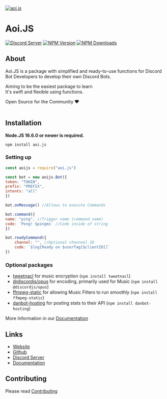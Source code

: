   <br />
    <p>
    <a href="https://aoi.leref.ga"><img src="https://aoi.js.org/assets/images/aoijs-new.png" alt="aoi.js" /></a>
  </p>

# Aoi.JS
[![Discord Server](https://img.shields.io/discord/773352845738115102?color=5865F2&logo=discord&logoColor=white)](https://aoi.js.org/invite)
[![NPM Version](https://img.shields.io/npm/v/aoi.js.svg?maxAge=3600)](https://www.npmjs.com/package/aoi.js)
[![NPM Downloads](https://img.shields.io/npm/dt/aoi.js.svg?maxAge=3600)](https://www.npmjs.com/package/aoi.js)

## About
Aoi.JS is a package with simplified and ready-to-use functions for Discord Bot Developers to develop their own Discord Bots.

Aiming to be the easiest package to learn <br>
It's swift and flexible using functions. </br>

Open Source for the Community ❤️ <br>
 </br>
 
## Installation

**Node.JS 16.6.0 or newer is required.**  

```sh-session
npm install aoi.js
```

### Setting up

```js
const aoijs = require("aoi.js")

const bot = new aoijs.Bot({
token: "TOKEN",
prefix: "PREFIX",
intents: "all"
})

bot.onMessage() //Allows to execute Commands

bot.command({
name: "ping", //Trigger name (command name)
code: `Pong! $pingms` //Code inside of string
})

bot.readyCommand({
    channel: "", //Optional channnel ID
    code: `$log[Ready on $userTag[$clientID]]`
})
```

### Optional packages
- [tweetnacl](https://npmjs.com/tweetnacl) for music encryption (`npm install tweetnacl`)
- [@discordjs/opus](https://www.npmjs.com/package/@discordjs/opus) for encoding, primarily used for Music (`npm install @discordjs/opus`)
- [ffmpeg-static](https://www.npmjs.com/package/ffmpeg-static) for allowing Music Filters to run smoothly (`npm install ffmpeg-static`)
- [danbot-hosting](https://www.npmjs.com/package/danbot-hosting) for posting stats to their API (`npm install danbot-hosting`)


More Information in our [Documentation](https://aoi.leref.ga/guide/music)

## Links
- [Website](https://aoi.js.org)
- [Github](https://github.com/aoijs/aoi.js)
- [Discord Server](https://aoi.js.org/invite)
- [Documentation](https://aoi.leref.ga)

## Contributing
Please read [Contributing](https://github.com/aoijs/aoi.js/blob/main/.github/CONTRIBUTING.md)
